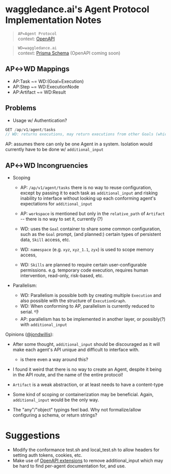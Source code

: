 # waggledance.ai's Agent Protocol Implementation Notes

> `AP=Agent Protocol` <br /> context: [OpenAPI](/apps/nextjs/lib/AgentProtocol/openapi.json)

> `WD=waggledance.ai` <br /> context: [Prisma Schema](/packages/db/prisma/schema.prisma)
> (OpenAPI coming soon)

## AP↔WD Mappings

- AP:Task ~= WD:(Goal+Execution)
- AP:Step ~= WD:ExecutionNode
- AP:Artifact ~= WD:Result

## Problems

- Usage w/ Authentication?

```ts
GET /ap/v1/agent/tasks
// WD: returns executions, may return executions from other Goals (which are effectively other Agents)
```

AP: assumes there can only be one Agent in a system. Isolation would currently have to be done w/ `additional_input`

## AP↔WD Incongruencies

- Scoping

  - AP: `/ap/v1/agent/tasks` there is no way to reuse configuration, except by passing it to each task as `additional_input` and risking inability to interface without looking up each conforming agent's expectations for `additional_input`
  - AP: `workspace` is mentioned but only in the `relative_path` of `Artifact` -- there is no way to set it, currently (?)

  - WD: uses the `Goal` container to share some common configuration, such as the `Goal` prompt, (and planned:) certain types of persistent data, `Skill` access, etc.
  - WD: `namespace` (e.g. `xyz`, `xyz_1.1`, `zyx`) is used to scope memory access,
  - WD: `Skills` are planned to require certain user-configurable permissions. e.g. temporary code execution, requires human intervention, read-only, risk-based, etc.

- Parallelism:
  - WD: Parallelism is possible both by creating multiple `Execution` and also possible with the structure of `ExecutionGraph`.
  - WD: When conforming to AP, parallelism is currently reduced to serial. 👎
  - AP: parallelism has to be implemented in another layer, or possibly(?) with `additional_input`

Opinions ([@jondwillis](https://github.com/jondwillis)):

- After some thought, `additional_input` should be discouraged as it will make each agent's API unique and difficult to interface with.

  - is there even a way around this?

- I found it weird that there is no way to create an Agent, despite it being in the API route, and the name of the entire protocol!

- `Artifact` is a weak abstraction, or at least needs to have a content-type

- Some kind of scoping or containerization may be beneficial. Again, `additional_input` would be the only way.

- The "any"/"object" typings feel bad. Why not formalize/allow configuring a schema, or return strings?

# Suggestions

- Modify the conformance test.sh and local_test.sh to allow headers for setting auth tokens, cookies, etc.
- Make use of [OpenAPI extensions](https://swagger.io/docs/specification/openapi-extensions/) to remove additional_input which may be hard to find per-agent documentation for, and use.
